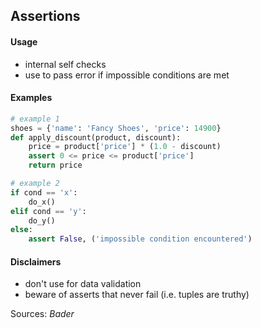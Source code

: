 ## Assertions

#### Usage

* internal self checks
* use to pass error if impossible conditions are met

#### Examples

```python
# example 1
shoes = {'name': 'Fancy Shoes', 'price': 14900}
def apply_discount(product, discount):
    price = product['price'] * (1.0 - discount)
    assert 0 <= price <= product['price']
    return price

# example 2
if cond == 'x':
    do_x()
elif cond == 'y':
    do_y()
else:
    assert False, ('impossible condition encountered')
```

#### Disclaimers

* don't use for data validation
* beware of asserts that never fail (i.e. tuples are truthy)

Sources: _Bader_